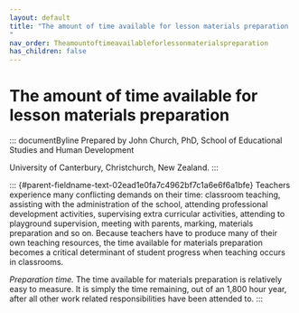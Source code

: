 ```yaml
---
layout: default
title: "The amount of time available for lesson materials preparation 
"
nav_order: Theamountoftimeavailableforlessonmaterialspreparation
has_children: false
---
```

# The amount of time available for lesson materials preparation 


::: documentByline
Prepared by John Church, PhD, School of Educational Studies and Human
Development

University of Canterbury, Christchurch, New Zealand.
:::

::: {#parent-fieldname-text-02ead1e0fa7c4962bf7c1a6e6f6a1bfe}
Teachers experience many conflicting demands on their time: classroom
teaching, assisting with the administration of the school, attending
professional development activities, supervising extra curricular
activities, attending to playground supervision, meeting with parents,
marking, materials preparation and so on. Because teachers have to
produce many of their own teaching resources, the time available for
materials preparation becomes a critical determinant of student progress
when teaching occurs in classrooms.

*Preparation time.* The time available for materials preparation is
relatively easy to measure. It is simply the time remaining, out of an
1,800 hour year, after all other work related responsibilities have been
attended to.
:::

